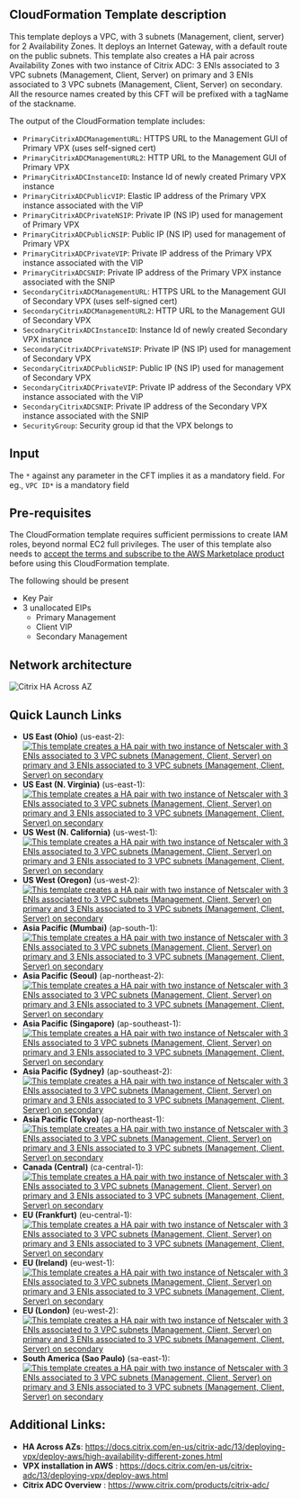 ## CloudFormation Template description
This template deploys a VPC, with 3 subnets (Management, client, server) for 2 Availability Zones.
  It deploys an Internet Gateway, with a default  route on the public subnets.
  This template also creates a HA pair across Availability Zones with two instance of Citrix ADC:
  3 ENIs associated to 3 VPC subnets (Management, Client, Server) on primary and 3 ENIs associated
  to 3 VPC subnets (Management, Client, Server) on secondary.
  All the resource names created by this CFT will be prefixed with a tagName of the stackname.

  The output of the CloudFormation template includes:

- `PrimaryCitrixADCManagementURL`: HTTPS URL to the Management GUI of Primary VPX (uses self-signed cert)
- `PrimaryCitrixADCManagementURL2`: HTTP URL to the Management GUI of Primary VPX
- `PrimaryCitrixADCInstanceID`: Instance Id of newly created Primary VPX instance
- `PrimaryCitrixADCPublicVIP`:  Elastic IP address of the Primary VPX instance associated with the VIP
- `PrimaryCitrixADCPrivateNSIP`:  Private IP (NS IP) used for management of Primary VPX
- `PrimaryCitrixADCPublicNSIP`:  Public IP (NS IP) used for management of Primary VPX
- `PrimaryCitrixADCPrivateVIP`:  Private IP address of the Primary VPX instance associated with the VIP
- `PrimaryCitrixADCSNIP`:  Private IP address of the Primary VPX instance associated with the SNIP
- `SecondaryCitrixADCManagementURL`:  HTTPS URL to the Management GUI of Secondary VPX (uses self-signed cert)
- `SecondaryCitrixADCManagementURL2`:  HTTP URL to the Management GUI of Secondary VPX
- `SecodnaryCitrixADCInstanceID`:  Instance Id of newly created Secondary VPX instance
- `SecondaryCitrixADCPrivateNSIP`:  Private IP (NS IP) used for management of Secondary VPX
- `SecondaryCitrixADCPublicNSIP`:  Public IP (NS IP) used for management of Secondary VPX
- `SecondaryCitrixADCPrivateVIP`:  Private IP address of the Secondary VPX instance associated with the VIP
- `SecondaryCitrixADCSNIP`:  Private IP address of the Secondary VPX instance associated with the SNIP
- `SecurityGroup`:  Security group id that the VPX belongs to

## Input
The `*` against any parameter in the CFT implies it as a mandatory field.
For eg., `VPC ID*` is a mandatory field

## Pre-requisites
The CloudFormation template requires sufficient permissions to create IAM roles, beyond normal EC2 full privileges. The user of this template also needs to [accept the terms and subscribe to the AWS Marketplace product](https://aws.amazon.com/marketplace/pp/B00AA01BOE/) before using this CloudFormation template.
<p>The following should be present</p>

- Key Pair
- 3 unallocated EIPs
	- Primary Management
	- Client VIP
	- Secondary Management

## Network architecture
![Citrix HA Across AZ](https://docs.citrix.com/en-us/netscaler/media/aws-hainc.png)


## Quick Launch Links

- **US East (Ohio)** (us-east-2): [![This template creates a HA pair with two instance of Netscaler with 3 ENIs associated to 3 VPC subnets (Management, Client, Server) on primary and 3 ENIs associated to 3 VPC subnets (Management, Client, Server) on secondary](https://s3.amazonaws.com/cloudformation-examples/cloudformation-launch-stack.png)](https://console.aws.amazon.com/cloudformation/home?region=us-east-2#/stacks/new?templateURL=https://s3.amazonaws.com/netscaler-cft-templates/cft-freshvpc-ha-3-nic-mz.template)
- **US East (N. Virginia)** (us-east-1): [![This template creates a HA pair with two instance of Netscaler with 3 ENIs associated to 3 VPC subnets (Management, Client, Server) on primary and 3 ENIs associated to 3 VPC subnets (Management, Client, Server) on secondary](https://s3.amazonaws.com/cloudformation-examples/cloudformation-launch-stack.png)](https://console.aws.amazon.com/cloudformation/home?region=us-east-1#/stacks/new?templateURL=https://s3.amazonaws.com/netscaler-cft-templates/cft-freshvpc-ha-3-nic-mz.template)
- **US West (N. California)** (us-west-1): [![This template creates a HA pair with two instance of Netscaler with 3 ENIs associated to 3 VPC subnets (Management, Client, Server) on primary and 3 ENIs associated to 3 VPC subnets (Management, Client, Server) on secondary](https://s3.amazonaws.com/cloudformation-examples/cloudformation-launch-stack.png)](https://console.aws.amazon.com/cloudformation/home?region=us-west-1#/stacks/new?templateURL=https://s3.amazonaws.com/netscaler-cft-templates/cft-freshvpc-ha-3-nic-mz.template)
- **US West (Oregon)** (us-west-2): [![This template creates a HA pair with two instance of Netscaler with 3 ENIs associated to 3 VPC subnets (Management, Client, Server) on primary and 3 ENIs associated to 3 VPC subnets (Management, Client, Server) on secondary](https://s3.amazonaws.com/cloudformation-examples/cloudformation-launch-stack.png)](https://console.aws.amazon.com/cloudformation/home?region=us-west-2#/stacks/new?templateURL=https://s3.amazonaws.com/netscaler-cft-templates/cft-freshvpc-ha-3-nic-mz.template)
- **Asia Pacific (Mumbai)** (ap-south-1): [![This template creates a HA pair with two instance of Netscaler with 3 ENIs associated to 3 VPC subnets (Management, Client, Server) on primary and 3 ENIs associated to 3 VPC subnets (Management, Client, Server) on secondary](https://s3.amazonaws.com/cloudformation-examples/cloudformation-launch-stack.png)](https://console.aws.amazon.com/cloudformation/home?region=ap-south-1#/stacks/new?templateURL=https://s3.amazonaws.com/netscaler-cft-templates/cft-freshvpc-ha-3-nic-mz.template)
- **Asia Pacific (Seoul)** (ap-northeast-2): [![This template creates a HA pair with two instance of Netscaler with 3 ENIs associated to 3 VPC subnets (Management, Client, Server) on primary and 3 ENIs associated to 3 VPC subnets (Management, Client, Server) on secondary](https://s3.amazonaws.com/cloudformation-examples/cloudformation-launch-stack.png)](https://console.aws.amazon.com/cloudformation/home?region=ap-northeast-2#/stacks/new?templateURL=https://s3.amazonaws.com/netscaler-cft-templates/cft-freshvpc-ha-3-nic-mz.template)
- **Asia Pacific (Singapore)** (ap-southeast-1): [![This template creates a HA pair with two instance of Netscaler with 3 ENIs associated to 3 VPC subnets (Management, Client, Server) on primary and 3 ENIs associated to 3 VPC subnets (Management, Client, Server) on secondary](https://s3.amazonaws.com/cloudformation-examples/cloudformation-launch-stack.png)](https://console.aws.amazon.com/cloudformation/home?region=ap-southeast-1#/stacks/new?templateURL=https://s3.amazonaws.com/netscaler-cft-templates/cft-freshvpc-ha-3-nic-mz.template)
- **Asia Pacific (Sydney)** (ap-southeast-2): [![This template creates a HA pair with two instance of Netscaler with 3 ENIs associated to 3 VPC subnets (Management, Client, Server) on primary and 3 ENIs associated to 3 VPC subnets (Management, Client, Server) on secondary](https://s3.amazonaws.com/cloudformation-examples/cloudformation-launch-stack.png)](https://console.aws.amazon.com/cloudformation/home?region=ap-southeast-2#/stacks/new?templateURL=https://s3.amazonaws.com/netscaler-cft-templates/cft-freshvpc-ha-3-nic-mz.template)
- **Asia Pacific (Tokyo)** (ap-northeast-1): [![This template creates a HA pair with two instance of Netscaler with 3 ENIs associated to 3 VPC subnets (Management, Client, Server) on primary and 3 ENIs associated to 3 VPC subnets (Management, Client, Server) on secondary](https://s3.amazonaws.com/cloudformation-examples/cloudformation-launch-stack.png)](https://console.aws.amazon.com/cloudformation/home?region=ap-northeast-1#/stacks/new?templateURL=https://s3.amazonaws.com/netscaler-cft-templates/cft-freshvpc-ha-3-nic-mz.template)
- **Canada (Central)** (ca-central-1): [![This template creates a HA pair with two instance of Netscaler with 3 ENIs associated to 3 VPC subnets (Management, Client, Server) on primary and 3 ENIs associated to 3 VPC subnets (Management, Client, Server) on secondary](https://s3.amazonaws.com/cloudformation-examples/cloudformation-launch-stack.png)](https://console.aws.amazon.com/cloudformation/home?region=ca-central-1#/stacks/new?templateURL=https://s3.amazonaws.com/netscaler-cft-templates/cft-freshvpc-ha-3-nic-mz.template)
- **EU (Frankfurt)** (eu-central-1): [![This template creates a HA pair with two instance of Netscaler with 3 ENIs associated to 3 VPC subnets (Management, Client, Server) on primary and 3 ENIs associated to 3 VPC subnets (Management, Client, Server) on secondary](https://s3.amazonaws.com/cloudformation-examples/cloudformation-launch-stack.png)](https://console.aws.amazon.com/cloudformation/home?region=eu-central-1#/stacks/new?templateURL=https://s3.amazonaws.com/netscaler-cft-templates/cft-freshvpc-ha-3-nic-mz.template)
- **EU (Ireland)** (eu-west-1): [![This template creates a HA pair with two instance of Netscaler with 3 ENIs associated to 3 VPC subnets (Management, Client, Server) on primary and 3 ENIs associated to 3 VPC subnets (Management, Client, Server) on secondary](https://s3.amazonaws.com/cloudformation-examples/cloudformation-launch-stack.png)](https://console.aws.amazon.com/cloudformation/home?region=eu-west-1#/stacks/new?templateURL=https://s3.amazonaws.com/netscaler-cft-templates/cft-freshvpc-ha-3-nic-mz.template)
- **EU (London)** (eu-west-2): [![This template creates a HA pair with two instance of Netscaler with 3 ENIs associated to 3 VPC subnets (Management, Client, Server) on primary and 3 ENIs associated to 3 VPC subnets (Management, Client, Server) on secondary](https://s3.amazonaws.com/cloudformation-examples/cloudformation-launch-stack.png)](https://console.aws.amazon.com/cloudformation/home?region=eu-west-2#/stacks/new?templateURL=https://s3.amazonaws.com/netscaler-cft-templates/cft-freshvpc-ha-3-nic-mz.template)
- **South America (Sao Paulo)** (sa-east-1): [![This template creates a HA pair with two instance of Netscaler with 3 ENIs associated to 3 VPC subnets (Management, Client, Server) on primary and 3 ENIs associated to 3 VPC subnets (Management, Client, Server) on secondary](https://s3.amazonaws.com/cloudformation-examples/cloudformation-launch-stack.png)](https://console.aws.amazon.com/cloudformation/home?region=sa-east-1#/stacks/new?templateURL=https://s3.amazonaws.com/netscaler-cft-templates/cft-freshvpc-ha-3-nic-mz.template)




## Additional Links:

- **HA Across AZs**: https://docs.citrix.com/en-us/citrix-adc/13/deploying-vpx/deploy-aws/high-availability-different-zones.html
- **VPX installation in AWS** : https://docs.citrix.com/en-us/citrix-adc/13/deploying-vpx/deploy-aws.html
- **Citrix ADC Overview** : https://www.citrix.com/products/citrix-adc/
